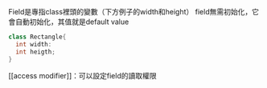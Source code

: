 Field是專指class裡頭的變數（下方例子的width和height）
	field無需初始化，它會自動初始化，其值就是default value
``` csharp
class Rectangle{
  int width:  
  int heigth;
}

```
[[access modifier]]：可以設定field的讀取權限
